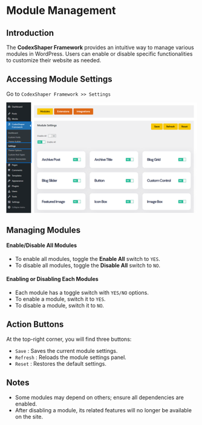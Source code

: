 # Module Management

## Introduction
The **CodexShaper Framework** provides an intuitive way to manage various modules in WordPress. Users can enable or disable specific functionalities to customize their website as needed.

## Accessing Module Settings
Go to `CodexShaper Framework >> Settings`

<p class="cxf--img-wrapper">
    <img src="/public/assets/framework/images/settings/module-settings.png" alt="Module Settings Interface">
</p>

## Managing Modules

#### Enable/Disable All Modules
- To enable all modules, toggle the **Enable All** switch to `YES`.
- To disable all modules, toggle the **Disable All** switch to `NO`.

#### Enabling or Disabling Each Modules
- Each module has a toggle switch with `YES/NO` options.
- To enable a module, switch it to `YES`.
- To disable a module, switch it to `NO`.

## Action Buttons
At the top-right corner, you will find three buttons:
- `Save` : Saves the current module settings.
- `Refresh` : Reloads the module settings panel.
- `Reset` : Restores the default settings.

## Notes
- Some modules may depend on others; ensure all dependencies are enabled.
- After disabling a module, its related features will no longer be available on the site.
